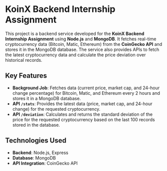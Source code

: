 # KoinX Backend Internship Assignment

This project is a backend service developed for the **KoinX Backend Internship Assignment** using **Node.js** and **MongoDB**. It fetches real-time cryptocurrency data (Bitcoin, Matic, Ethereum) from the **CoinGecko API** and stores it in the MongoDB database. The service also provides APIs to fetch the latest cryptocurrency data and calculate the price deviation over historical records.

## Key Features
- **Background Job**: Fetches data (current price, market cap, and 24-hour change percentage) for Bitcoin, Matic, and Ethereum every 2 hours and stores it in a MongoDB database.
- **API `/stats`**: Provides the latest data (price, market cap, and 24-hour change) for the requested cryptocurrency.
- **API `/deviation`**: Calculates and returns the standard deviation of the price for the requested cryptocurrency based on the last 100 records stored in the database.

## Technologies Used
- **Backend**: Node.js, Express
- **Database**: MongoDB
- **API Integration**: CoinGecko API

